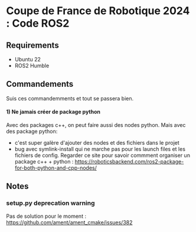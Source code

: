 # Coupe de France de Robotique 2024 : Code ROS2

## Requirements

- Ubuntu 22
- ROS2 Humble

## Commandements

Suis ces commandemments et tout se passera bien.

#### 1) Ne jamais créer de package python

Avec des packages c++, on peut faire aussi des nodes python. Mais avec des package python: 
- c'est super galère d'ajouter des nodes et des fichiers dans le projet
- bug avec symlink-install qui ne marche pas pour les launch files et les fichiers de config.
Regarder ce site pour savoir commment organiser un package c++ + python : https://roboticsbackend.com/ros2-package-for-both-python-and-cpp-nodes/

## Notes

### setup.py deprecation warning

Pas de solution pour le moment : https://github.com/ament/ament_cmake/issues/382

